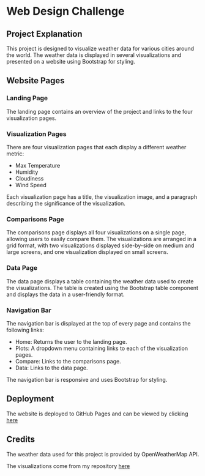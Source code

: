 # Web Design Challenge

## Project Explanation

This project is designed to visualize weather data for various cities around the world. The weather data is displayed in several visualizations and presented on a website using Bootstrap for styling.

## Website Pages
### Landing Page

The landing page contains an overview of the project and links to the four visualization pages.

### Visualization Pages

There are four visualization pages that each display a different weather metric:

   * Max Temperature
   * Humidity
   * Cloudiness
   * Wind Speed

Each visualization page has a title, the visualization image, and a paragraph describing the significance of the visualization.

### Comparisons Page

The comparisons page displays all four visualizations on a single page, allowing users to easily compare them. The visualizations are arranged in a grid format, with two visualizations displayed side-by-side on medium and large screens, and one visualization displayed on small screens.

### Data Page

The data page displays a table containing the weather data used to create the visualizations. The table is created using the Bootstrap table component and displays the data in a user-friendly format.

### Navigation Bar

The navigation bar is displayed at the top of every page and contains the following links:

   * Home: Returns the user to the landing page.
   * Plots: A dropdown menu containing links to each of the visualization pages.
   * Compare: Links to the comparisons page.
   * Data: Links to the data page.

The navigation bar is responsive and uses Bootstrap for styling.

## Deployment

The website is deployed to GitHub Pages and can be viewed by clicking [here](https://mleopol1.github.io/Web-Design-Challenge/ "here")

## Credits

The weather data used for this project is provided by OpenWeatherMap API.

The visualizations come from my repository [here](https://github.com/Mleopol1/python-api-challenge "here")
